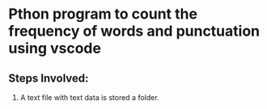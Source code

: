 # Pthon program to count the frequency of words and punctuation using vscode

## Steps Involved:
1. A text file with text data is stored a folder.
